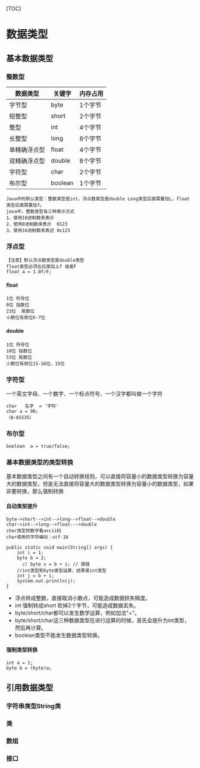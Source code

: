 [TOC]
# 数据类型
## 基本数据类型
### 整数型
| 数据类型 | 关键字 | 内存占用 |
|-------|-------|-------|
| 字节型 | byte | 1个字节 |
| 短整型 | short | 2个字节 |
| 整型 | int | 4个字节 |
| 长整型 | long | 8个字节 |
| 单精确浮点型 | float | 4个字节 |
| 双精确浮点型 | double | 8个字节 |
| 字符型 | char | 2个字节 |
| 布尔型 | boolean | 1个字节 |
```
Java中的默认类型：整数类型是int，浮点数类型是double Long类型后面需要加L，float类型后面需要加f。
java中，整数类型有三种表示方式
1、使用10进制数来表示
2、使用8进制数来表示  0123
3、使用16进制数来表述 0x123
```
### 浮点型
```
【注意】默认浮点数类型是double类型
float类型必须在后面加上f 或者F
float a = 1.0f/F;
```
#### float
```
1位 符号位
8位 指数位
23位  尾数位
小数位有效位6-7位
```
#### double
```
1位 符号位
10位 指数位
53位 尾数位
小数位有效位15-16位，15位
```
### 字符型
一个英文字母、一个数字、一个标点符号、一个汉字都叫做一个字符
```
char   名字  = '字符'   
char a = 90;
（0-65535）
```
### 布尔型
```
boolean  a = true/false;
```
### 基本数据类型的类型转换
基本数据类型之间有一个自动转换规则，可以直接将容量小的数据类型转换为容量大的数据类型，但是无法直接将容量大的数据类型转换为容量小的数据类型，如果非要转换，那么强制转换
#### 自动类型提升
```
byte->short-->int-->long-->float-->double
char->int-->long-->float--->double
char类型转数字看ascii码
char使用的字符编码：utf-16
```
```
public static void main(String[] args) {
    int i = 1;
    byte b = 2;
      // byte x = b + i; // 报错
    //int类型和byte类型运算，结果是int类型
    int j = b + i;
    System.out.println(j);
}
```
+ 浮点转成整数，直接取消小数点，可能造成数据损失精度。
+ int 强制转成short 砍掉2个字节，可能造成数据丢失。
+ byte/short/char都可以发生数学运算，例如加法"+"。
+ byte/short/char这三种数据类型在进行运算的时候，首先会提升为int类型，然后再计算。
+ boolean类型不能发生数据类型转换。
#### 强制类型转换
```
int a = 1;
byte b = (byte)a;
```
## 引用数据类型
### 字符串类型String类
### 类
### 数组
### 接口